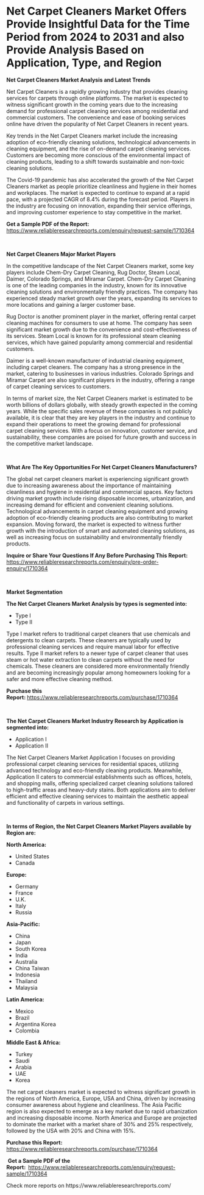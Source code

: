 <p><h1>Net Carpet Cleaners Market Offers Provide Insightful Data for the Time Period from 2024 to 2031 and also Provide Analysis Based on Application, Type, and Region</h1></p><p><strong>Net Carpet Cleaners Market Analysis and Latest Trends</strong></p>
<p><p>Net Carpet Cleaners is a rapidly growing industry that provides cleaning services for carpets through online platforms. The market is expected to witness significant growth in the coming years due to the increasing demand for professional carpet cleaning services among residential and commercial customers. The convenience and ease of booking services online have driven the popularity of Net Carpet Cleaners in recent years.</p><p>Key trends in the Net Carpet Cleaners market include the increasing adoption of eco-friendly cleaning solutions, technological advancements in cleaning equipment, and the rise of on-demand carpet cleaning services. Customers are becoming more conscious of the environmental impact of cleaning products, leading to a shift towards sustainable and non-toxic cleaning solutions.</p><p>The Covid-19 pandemic has also accelerated the growth of the Net Carpet Cleaners market as people prioritize cleanliness and hygiene in their homes and workplaces. The market is expected to continue to expand at a rapid pace, with a projected CAGR of 8.4% during the forecast period. Players in the industry are focusing on innovation, expanding their service offerings, and improving customer experience to stay competitive in the market.</p></p>
<p><strong>Get a Sample PDF of the Report:&nbsp;</strong> <a href="https://www.reliableresearchreports.com/enquiry/request-sample/1710364">https://www.reliableresearchreports.com/enquiry/request-sample/1710364</a></p>
<p>&nbsp;</p>
<p><strong>Net Carpet Cleaners Major Market Players</strong></p>
<p><p>In the competitive landscape of the Net Carpet Cleaners market, some key players include Chem-Dry Carpet Cleaning, Rug Doctor, Steam Local, Daimer, Colorado Springs, and Miramar Carpet. Chem-Dry Carpet Cleaning is one of the leading companies in the industry, known for its innovative cleaning solutions and environmentally friendly practices. The company has experienced steady market growth over the years, expanding its services to more locations and gaining a larger customer base.</p><p>Rug Doctor is another prominent player in the market, offering rental carpet cleaning machines for consumers to use at home. The company has seen significant market growth due to the convenience and cost-effectiveness of its services. Steam Local is known for its professional steam cleaning services, which have gained popularity among commercial and residential customers.</p><p>Daimer is a well-known manufacturer of industrial cleaning equipment, including carpet cleaners. The company has a strong presence in the market, catering to businesses in various industries. Colorado Springs and Miramar Carpet are also significant players in the industry, offering a range of carpet cleaning services to customers.</p><p>In terms of market size, the Net Carpet Cleaners market is estimated to be worth billions of dollars globally, with steady growth expected in the coming years. While the specific sales revenue of these companies is not publicly available, it is clear that they are key players in the industry and continue to expand their operations to meet the growing demand for professional carpet cleaning services. With a focus on innovation, customer service, and sustainability, these companies are poised for future growth and success in the competitive market landscape.</p></p>
<p>&nbsp;</p>
<p><strong>What Are The Key Opportunities For Net Carpet Cleaners Manufacturers?</strong></p>
<p><p>The global net carpet cleaners market is experiencing significant growth due to increasing awareness about the importance of maintaining cleanliness and hygiene in residential and commercial spaces. Key factors driving market growth include rising disposable incomes, urbanization, and increasing demand for efficient and convenient cleaning solutions. Technological advancements in carpet cleaning equipment and growing adoption of eco-friendly cleaning products are also contributing to market expansion. Moving forward, the market is expected to witness further growth with the introduction of smart and automated cleaning solutions, as well as increasing focus on sustainability and environmentally friendly products.</p></p>
<p><strong>Inquire or Share Your Questions If Any Before Purchasing This Report:</strong> <a href="https://www.reliableresearchreports.com/enquiry/pre-order-enquiry/1710364">https://www.reliableresearchreports.com/enquiry/pre-order-enquiry/1710364</a></p>
<p>&nbsp;</p>
<p><strong>Market Segmentation</strong></p>
<p><strong>The Net Carpet Cleaners Market Analysis by types is segmented into:</strong></p>
<p><ul><li>Type I</li><li>Type II</li></ul></p>
<p><p>Type I market refers to traditional carpet cleaners that use chemicals and detergents to clean carpets. These cleaners are typically used by professional cleaning services and require manual labor for effective results. Type II market refers to a newer type of carpet cleaner that uses steam or hot water extraction to clean carpets without the need for chemicals. These cleaners are considered more environmentally friendly and are becoming increasingly popular among homeowners looking for a safer and more effective cleaning method.</p></p>
<p><strong>Purchase this Report:&nbsp;</strong><a href="https://www.reliableresearchreports.com/purchase/1710364">https://www.reliableresearchreports.com/purchase/1710364</a></p>
<p>&nbsp;</p>
<p><strong>The Net Carpet Cleaners Market Industry Research by Application is segmented into:</strong></p>
<p><ul><li>Application I</li><li>Application II</li></ul></p>
<p><p>The Net Carpet Cleaners Market Application I focuses on providing professional carpet cleaning services for residential spaces, utilizing advanced technology and eco-friendly cleaning products. Meanwhile, Application II caters to commercial establishments such as offices, hotels, and shopping malls, offering specialized carpet cleaning solutions tailored to high-traffic areas and heavy-duty stains. Both applications aim to deliver efficient and effective cleaning services to maintain the aesthetic appeal and functionality of carpets in various settings.</p></p>
<p>&nbsp;</p>
<p><strong>In terms of Region, the Net Carpet Cleaners Market Players available by Region are:</strong></p>
<p>
    <p> <strong> North America: </strong>
        <ul>
            <li>United States</li>
            <li>Canada</li>
        </ul>
        </p> 
    <p> <strong> Europe: </strong>
        <ul>
            <li>Germany</li>
            <li>France</li>
            <li>U.K.</li>
            <li>Italy</li>
            <li>Russia</li>
        </ul>
        </p> 
    <p> <strong> Asia-Pacific: </strong>
        <ul>
            <li>China</li>
            <li>Japan</li>
            <li>South Korea</li>
            <li>India</li>
            <li>Australia</li>
            <li>China Taiwan</li>
            <li>Indonesia</li>
            <li>Thailand</li>
            <li>Malaysia</li>
        </ul>
        </p> 
    <p> <strong> Latin America: </strong>
        <ul>
            <li>Mexico</li>
            <li>Brazil</li>
            <li>Argentina Korea</li>
            <li>Colombia</li>
        </ul>
        </p> 
    <p> <strong> Middle East & Africa: </strong>
        <ul>
            <li>Turkey</li>
            <li>Saudi</li>
            <li>Arabia</li>
            <li>UAE</li>
            <li>Korea</li>
        </ul>
    </p>
    </p>
<p><p>The net carpet cleaners market is expected to witness significant growth in the regions of North America, Europe, USA and China, driven by increasing consumer awareness about hygiene and cleanliness. The Asia Pacific region is also expected to emerge as a key market due to rapid urbanization and increasing disposable income. North America and Europe are projected to dominate the market with a market share of 30% and 25% respectively, followed by the USA with 20% and China with 15%.</p></p>
<p><strong>Purchase this Report: </strong><a href="https://www.reliableresearchreports.com/purchase/1710364">https://www.reliableresearchreports.com/purchase/1710364</a></p>
<p>&nbsp;<strong>Get a Sample PDF of the Report:&nbsp;&nbsp;</strong><a href="https://www.reliableresearchreports.com/enquiry/request-sample/1710364">https://www.reliableresearchreports.com/enquiry/request-sample/1710364</a></p>
<p><strong></strong></p>
<p>Check more reports on https://www.reliableresearchreports.com/</p>